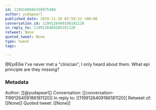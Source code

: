 ```yaml
---
id: 1199160684358975488
author: yudapearl
published_date: 2019-11-26 02:59:21 +00:00
conversation_id: 1199126409186181120
in_reply_to: 1199126409186181120
retweet: None
quoted_tweet: None
type: tweet
tags:

---
```


@EpiEllie I've never met a "clinician", I only heard about them. What epi principle are they missing?

### Metadata

Author: [[@yudapearl]]
Conversation: [[conversation-1199126409186181120]]
In reply to: [[1199126409186181120]]
Retweet of: [[None]]
Quoted tweet: [[None]]
